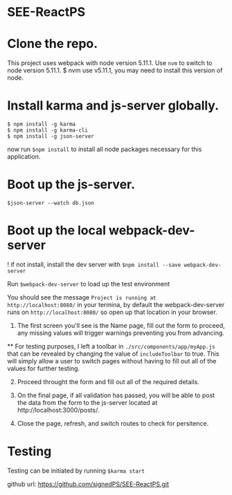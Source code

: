# SEE-ReactPS

# Clone the repo.

This project uses webpack with node version 5.11.1.
Use `nvm` to switch to node version 5.11.1.
$ nvm use v5.11.1, you may need to install this version of node.

# Install karma and js-server globally.

```
$ npm install -g karma
$ npm install -g karma-cli
$ npm install -g json-server
```
now run `$npm install` to install all node packages necessary for this application.

# Boot up the js-server.

`$json-server --watch db.json`

# Boot up the local webpack-dev-server
! if not install, install the dev server with `$npm install --save webpack-dev-server`

Run `$webpack-dev-server` to load up the test environment

You should see the message `Project is running at http://localhost:8080/` in your termina, by default the webpack-dev-server runs on `http://localhost:8080/` so open up that location in your browser.

1. The first screen you'll see is the Name page, fill out the form to proceed, any missing values will trigger warnings preventing you from advancing.

** For testing purposes, I left a toolbar in `./src/components/app/myApp.js` that can be revealed by changing the value of `includeToolbar` to true. This will simply allow a user to switch pages without having to fill out all of the values for further testing. 

2. Proceed throught the form and fill out all of the required details.

3. On the final page, if all validation has passed, you will be able to post the data from the form to the js-server located at http://localhost:3000/posts/.

4. Close the page, refresh, and switch routes to check for persitence. 

# Testing 

Testing can be initiated by running `$karma start`

github url: https://github.com/signedPS/SEE-ReactPS.git
